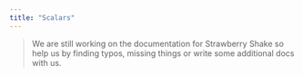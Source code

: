 ```yaml
---
title: "Scalars"
---
```


> We are still working on the documentation for Strawberry Shake so help us by finding typos, missing things or write some additional docs with us.
